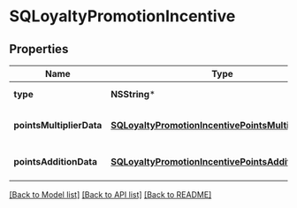 # SQLoyaltyPromotionIncentive

## Properties
Name | Type | Description | Notes
------------ | ------------- | ------------- | -------------
**type** | **NSString*** | The type of points incentive. | 
**pointsMultiplierData** | [**SQLoyaltyPromotionIncentivePointsMultiplierData***](SQLoyaltyPromotionIncentivePointsMultiplierData.md) | Additional data for a &#x60;POINTS_MULTIPLIER&#x60; incentive type. | [optional] 
**pointsAdditionData** | [**SQLoyaltyPromotionIncentivePointsAdditionData***](SQLoyaltyPromotionIncentivePointsAdditionData.md) | Additional data for a &#x60;POINTS_ADDITION&#x60; incentive type. | [optional] 

[[Back to Model list]](../README.md#documentation-for-models) [[Back to API list]](../README.md#documentation-for-api-endpoints) [[Back to README]](../README.md)


